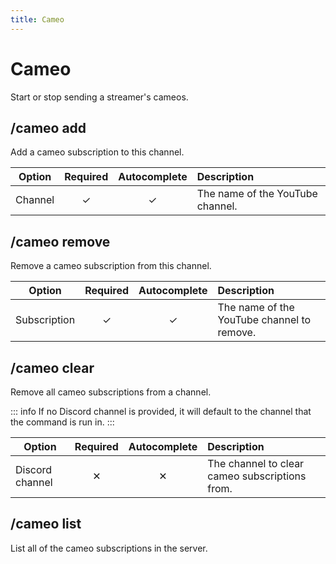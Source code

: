 ```yaml
---
title: Cameo
---
```


# Cameo <Badge type='tip' text='Slash command' />

Start or stop sending a streamer's cameos.

## /cameo add

Add a cameo subscription to this channel.

| Option  | Required | Autocomplete | Description                      |
| ------- | :------: | :----------: | :------------------------------- |
| Channel |    ✓     |      ✓       | The name of the YouTube channel. |

## /cameo remove

Remove a cameo subscription from this channel.

| Option       | Required | Autocomplete | Description                                |
| ------------ | :------: | :----------: | :----------------------------------------- |
| Subscription |    ✓     |      ✓       | The name of the YouTube channel to remove. |

## /cameo clear

Remove all cameo subscriptions from a channel.

::: info
If no Discord channel is provided, it will default to the channel that the command is run in.
:::

| Option          | Required | Autocomplete | Description                                    |
| --------------- | :------: | :----------: | :--------------------------------------------- |
| Discord channel |    ✕     |      ✕       | The channel to clear cameo subscriptions from. |

## /cameo list

List all of the cameo subscriptions in the server.
